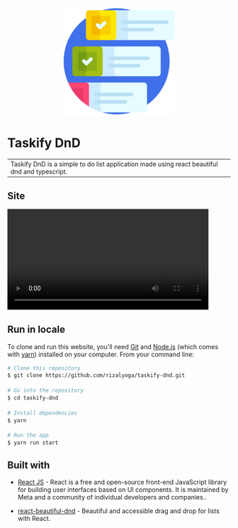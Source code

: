 <div align="center">

<!-- PROJECT LOGO -->

<img src="public/logo-task.png" alt="Logo" width="250" height="auto" />

</div>

# Taskify DnD

<table>
 <tr>
  <td>
   Taskify DnD is a simple to do list application made using react beautiful dnd and typescript.
  </td>
 </tr>
</table>

## Site

<video width="90%" autoplay>
   <source src="" type="video/mp4">
</video>

## Run in locale

To clone and run this website, you'll need [Git](https://git-scm.com) and [Node.js](https://nodejs.org/en/download/) (which comes with [yarn](https://yarnpkg.com/)) installed on your computer. From your command line:

```bash
# Clone this repository
$ git clone https://github.com/rizalyoga/taskify-dnd.git

# Go into the repository
$ cd taskify-dnd

# Install dependencies
$ yarn

# Run the app
$ yarn run start
```

## Built with

- [React JS](https://reactjs.org/) - React is a free and open-source front-end JavaScript library for building user interfaces based on UI components. It is maintained by Meta and a community of individual developers and companies..

- [react-beautiful-dnd](https://github.com/atlassian/react-beautiful-dnd) - Beautiful and accessible drag and drop for lists with React.

